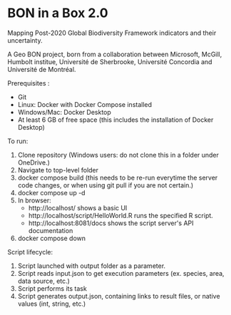 # BON in a Box 2.0

Mapping Post-2020 Global Biodiversity Framework indicators and their uncertainty.

A Geo BON project, born from a collaboration between Microsoft, McGill, Humbolt institue, Université de Sherbrooke, Université Concordia and Université de Montréal.

Prerequisites : 
 - Git
 - Linux: Docker with Docker Compose installed
 - Windows/Mac: Docker Desktop
 - At least 6 GB of free space (this includes the installation of Docker Desktop)

To run:
1. Clone repository (Windows users: do not clone this in a folder under OneDrive.)
2. Navigate to top-level folder
3. docker compose build (this needs to be re-run everytime the server code changes, or when using git pull if you are not certain.)
4. docker compose up -d
5. In browser:
    - http://localhost/ shows a basic UI
    - http://localhost/script/HelloWorld.R runs the specified R script.
    - http://localhost:8081/docs shows the script server's API documentation
6. docker compose down

Script lifecycle:
1. Script launched with output folder as a parameter.
2. Script reads input.json to get execution parameters (ex. species, area, data source, etc.)
3. Script performs its task
4. Script generates output.json, containing links to result files, or native values (int, string, etc.)